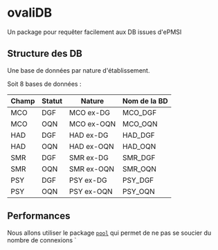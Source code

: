 # ovaliDB

Un package pour requêter facilement aux DB issues d'ePMSI

## Structure des DB

Une base de données par nature d'établissement.

Soit 8 bases de données :

| Champ | Statut | Nature     | Nom de la BD |
|-------|--------|------------|--------------|
| MCO   | DGF    | MCO ex-DG  | MCO_DGF      |
| MCO   | OQN    | MCO ex-OQN | MCO_OQN      |
| HAD   | DGF    | HAD ex-DG  | HAD_DGF      |
| HAD   | OQN    | HAD ex-OQN | HAD_OQN      |
| SMR   | DGF    | SMR ex-DG  | SMR_DGF      |
| SMR   | OQN    | SMR ex-OQN | SMR_OQN      |
| PSY   | DGF    | PSY ex-DG  | PSY_DGF      |
| PSY   | OQN    | PSY ex-OQN | PSY_OQN      |

## Performances

Nous allons utiliser le package [`pool`](http://rstudio.github.io/pool/articles/why-pool.html) qui permet de ne pas se soucier du nombre de connexions `



